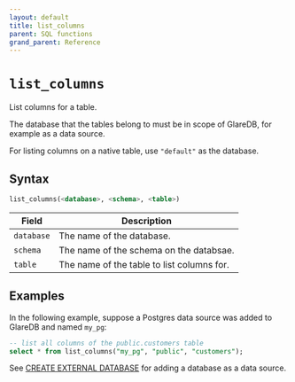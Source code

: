 ```yaml
---
layout: default
title: list_columns
parent: SQL functions
grand_parent: Reference
---
```


# `list_columns`

List columns for a table.

The database that the tables belong to must be in scope of GlareDB, for example
as a data source.

For listing columns on a native table, use `"default"` as the database.

## Syntax

```sql
list_columns(<database>, <schema>, <table>)
```

| Field      | Description                                |
| ---------- | ------------------------------------------ |
| `database` | The name of the database.                  |
| `schema`   | The name of the schema on the databsae.    |
| `table`    | The name of the table to list columns for. |

## Examples

In the following example, suppose a Postgres data source was added to GlareDB
and named `my_pg`:

```sql
-- list all columns of the public.customers table
select * from list_columns("my_pg", "public", "customers");
```

See [CREATE EXTERNAL DATABASE] for adding a database as a data source.

[CREATE EXTERNAL DATABASE]: /reference/sql-commands/create-external-database/
